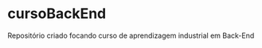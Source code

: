 # cursoBackEnd
Repositório criado focando curso de aprendizagem industrial em Back-End
<a href ="https://www.cnnbrasil.com.br/wp-content/uploads/sites/12/2023/02/image-5.png?w=876&h=484&crop=1">
